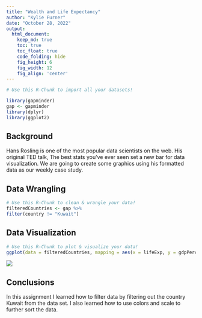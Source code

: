 ```yaml
---
title: "Wealth and Life Expectancy"
author: "Kylie Furner"
date: "October 28, 2022"
output:
  html_document:  
    keep_md: true
    toc: true
    toc_float: true
    code_folding: hide
    fig_height: 6
    fig_width: 12
    fig_align: 'center'
---
```







```r
# Use this R-Chunk to import all your datasets!

library(gapminder)
gap <- gapminder
library(dplyr)
library(ggplot2)
```

## Background

Hans Rosling is one of the most popular data scientists on the web. His original TED talk, The best stats you’ve ever seen set a new bar for data visualization. We are going to create some graphics using his formatted data as our weekly case study.

## Data Wrangling


```r
# Use this R-Chunk to clean & wrangle your data!
filteredCountries <- gap %>%
filter(country != "Kuwait")
```

## Data Visualization


```r
# Use this R-Chunk to plot & visualize your data!
ggplot(data = filteredCountries, mapping = aes(x = lifeExp, y = gdpPercap, color = continent, size = pop/100000)) + geom_point() + facet_wrap(~year, ncol = 12) + labs(size = "Population", y = "GDP Per Capita", x = "Life Expectancy", color = "Continent") + scale_y_continuous(trans = "sqrt")
```

![](W02-Wealth-and-Life-Expectancy_files/figure-html/plot_data-1.png)<!-- -->

## Conclusions

In this assignment I learned how to filter data by filtering out the country Kuwait from the data set. I also learned how to use colors and scale to further sort the data. 

